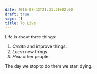 ```yaml
---
date: 2016-08-18T21:31:21+02:00
draft: true
tags: []
title: To Live
---
```


Life is about three things:

1. _Create_ and improve things.
2. _Learn_ new things.
3. _Help_ other people.

The day we stop to do them we start dying.

